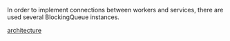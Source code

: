 In order to implement connections between workers and services, there are used several BlockingQueue instances.

[architecture](hw2.png)